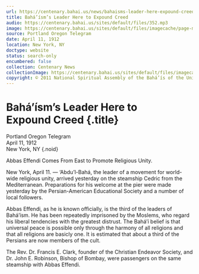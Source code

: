 ```yaml
---
url: https://centenary.bahai.us/news/bahaisms-leader-here-expound-creed
title: Bahá’ísm’s Leader Here to Expound Creed
audio: https://centenary.bahai.us/sites/default/files/352.mp3
image: https://centenary.bahai.us/sites/default/files/imagecache/page-main-image/images/press_clippings/04-11-1912%20Portland%20Ore%20Telegram%20Bahaism%27s%20Leader%20Here%20to%20Expound%20Creed.png
source: Portland Oregon Telegram
date: April 11, 1912
location: New York, NY
doctype: website
status: search-only
encumbered: false
collection: Centenary News
collectionImage: https://centenary.bahai.us/sites/default/files/imagecache/theme-image/main_image/abdulbaha-overview-small_0.jpg
copyright: © 2011 National Spiritual Assembly of the Bahá’ís of the United States
---
```



# Bahá’ísm’s Leader Here to Expound Creed {.title}

Portland Oregon Telegram  
April 11, 1912  
New York, NY
{.noid}  



Abbas Effendi Comes From East to Promote Religious Unity.

New York, April 11. — ‘Abdu’l-Bahá, the leader of a movement for world-wide religious unity, arrived yesterday on the steamship Cedric from the Mediterranean. Preparations for his welcome at the pier were made yesterday by the Persian-American Educational Society and a number of local followers.

Abbas Effendi, as he is known officially, is the third of the leaders of Bahá’ísm. He has been repeatedly imprisoned by the Moslems, who regard his liberal tendencies with the greatest distrust. The Bahá’í belief is that universal peace is possible only through the harmony of all religions and that all religions are basicly one. It is estimated that about a third of the Persians are now members of the cult.

The Rev. Dr. Francis E. Clark, founder of the Christian Endeavor Society, and Dr. John E. Robinson, Bishop of Bombay, were passengers on the same steamship with Abbas Effendi.